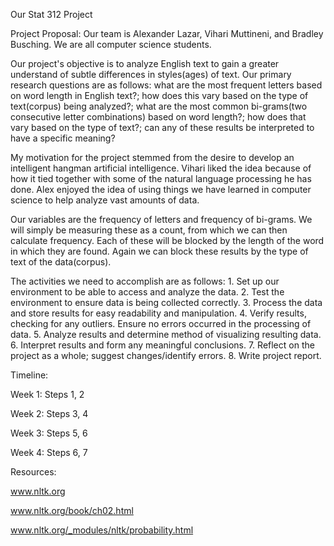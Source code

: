 Our Stat 312 Project

Project Proposal:
Our team is Alexander Lazar, Vihari Muttineni, and Bradley Busching. We are all computer science students. 

Our project's objective is to analyze English text to gain a greater understand of subtle differences in styles(ages) of text. Our primary research questions are as follows: what are the most frequent letters based on word length in English text?; how does this vary based on the type of text(corpus) being analyzed?; what are the most common bi-grams(two consecutive letter combinations) based on word length?; how does that vary based on the type of text?; can any of these results be interpreted to have a specific meaning?

My motivation for the project stemmed from the desire to develop an intelligent hangman artificial intelligence. Vihari liked the idea because of how it tied together with some of the natural language processing he has done. Alex enjoyed the idea of using things we have learned in computer science to help analyze vast amounts of data.

Our variables are the frequency of letters and frequency of bi-grams. We will simply be measuring these as a count, from which we can then calculate frequency. Each of these will be blocked by the length of the word in which they are found. Again we can block these results by the type of text of the data(corpus).

The activities we need to accomplish are as follows: 1. Set up our environment to be able to access and analyze the data. 2. Test the environment to ensure data is being collected correctly. 3. Process the data and store results for easy readability and manipulation. 4. Verify results, checking for any outliers. Ensure no errors occurred in the processing of data. 5. Analyze results and determine method of visualizing resulting data. 6. Interpret results and form any meaningful conclusions. 7. Reflect on the project as a whole; suggest changes/identify errors. 8. Write project report.

Timeline:

Week 1: Steps 1, 2

Week 2: Steps 3, 4

Week 3: Steps 5, 6

Week 4: Steps 6, 7

Resources:

www.nltk.org

www.nltk.org/book/ch02.html

www.nltk.org/_modules/nltk/probability.html

